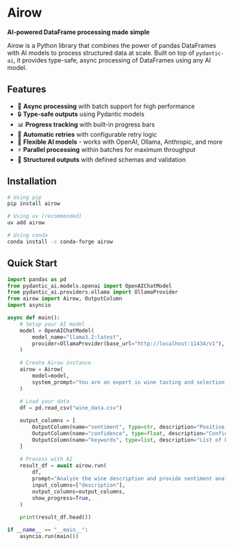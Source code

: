 # Airow

**AI-powered DataFrame processing made simple**

Airow is a Python library that combines the power of pandas DataFrames with AI models to process structured data at scale. Built on top of `pydantic-ai`, it provides type-safe, async processing of DataFrames using any AI model.

## Features

- 🚀 **Async processing** with batch support for high performance
- 🔒 **Type-safe outputs** using Pydantic models
- 📊 **Progress tracking** with built-in progress bars
- 🔄 **Automatic retries** with configurable retry logic
- 🤖 **Flexible AI models** - works with OpenAI, Ollama, Anthropic, and more
- ⚡ **Parallel processing** within batches for maximum throughput
- 📝 **Structured outputs** with defined schemas and validation

## Installation

```bash
# Using pip
pip install airow

# Using uv (recommended)
uv add airow

# Using conda
conda install -c conda-forge airow
```

## Quick Start

```python
import pandas as pd
from pydantic_ai.models.openai import OpenAIChatModel
from pydantic_ai.providers.ollama import OllamaProvider
from airow import Airow, OutputColumn
import asyncio

async def main():
    # Setup your AI model
    model = OpenAIChatModel(
        model_name="llama3.2:latest",
        provider=OllamaProvider(base_url="http://localhost:11434/v1"),
    )
    
    # Create Airow instance
    airow = Airow(
        model=model,
        system_prompt="You are an expert in wine tasting and selection.",
    )
    
    # Load your data
    df = pd.read_csv("wine_data.csv")

    output_columns = [
        OutputColumn(name="sentiment", type=str, description="Positive, negative, or neutral sentiment"),
        OutputColumn(name="confidence", type=float, description="Confidence score between 0 and 1"),
        OutputColumn(name="keywords", type=list, description="List of key terms extracted"),
    ]
    
    # Process with AI
    result_df = await airow.run(
        df,
        prompt="Analyze the wine description and provide sentiment analysis, confidence score, and extract key terms.",
        input_columns=["description"],
        output_columns=output_columns,
        show_progress=True,
    )
    
    print(result_df.head())

if __name__ == "__main__":
    asyncio.run(main())
```
